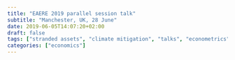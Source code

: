 ```yaml
---
title: "EAERE 2019 parallel session talk"
subtitle: "Manchester, UK, 28 June"
date: 2019-06-05T14:07:20+02:00
draft: false
tags: ["stranded assets", "climate mitigation", "talks", "econometrics", "event study"]
categories: ["economics"]
---
```


